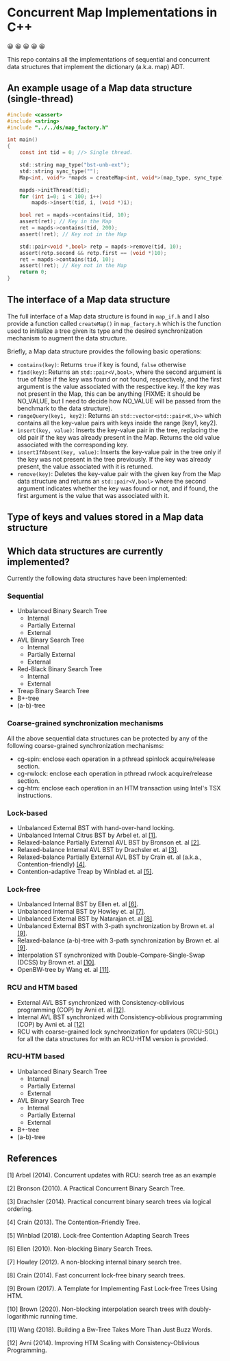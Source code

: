 # Concurrent Map Implementations in C++

:grinning: :grinning: :grinning: :grinning: :grinning:

This repo contains all the implementations of sequential and concurrent
data structures that implement the dictionary (a.k.a. map) ADT.

## An example usage of a Map data structure (single-thread)

```C
#include <cassert>
#include <string>
#include "../../ds/map_factory.h"

int main()
{
	const int tid = 0; //> Single thread.

	std::string map_type("bst-unb-ext");
	std::string sync_type("");
	Map<int, void*> *mapds = createMap<int, void*>(map_type, sync_type);

	mapds->initThread(tid);
	for (int i=0; i < 100; i++)
		mapds->insert(tid, i, (void *)i);

	bool ret = mapds->contains(tid, 10);
	assert(ret); // Key in the Map
	ret = mapds->contains(tid, 200);
	assert(!ret); // Key not in the Map

	std::pair<void *,bool> retp = mapds->remove(tid, 10);
	assert(retp.second && retp.first == (void *)10);
	ret = mapds->contains(tid, 10);
	assert(!ret); // Key not in the Map
	return 0;
}
```

## The interface of a Map data structure

The full interface of a Map data structure is found in `map_if.h` and I also
provide a function called `createMap()` in `map_factory.h` which is the
function used to initialize a tree given its type and the desired
synchronization mechanism to augment the data structure.

Briefly, a Map data structure provides the following basic operations:
* `contains(key)`: Returns `true` if key is found, `false` otherwise
* `find(key)`: Returns an `std::pair<V,bool>`, where the second argument is true of false if
  the key was found or not found, respectively, and the first argument is the
  value associated with the respective key. If the key was not present in the
  Map, this can be anything (FIXME: it should be NO_VALUE, but I need to decide
  how NO_VALUE will be passed from the benchmark to the data structure).
* `rangeQuery(key1, key2)`: Returns an `std::vector<std::pair<K,V>>` which contains all the key-value
  pairs with keys inside the range [key1, key2].
* `insert(key, value)`: Inserts the key-value pair in the tree, replacing the old pair if the key was
  already present in the Map. Returns the old value associated with the corresponding key.
* `insertIfAbsent(key, value)`: Inserts the key-value pair in the tree only if the key was not present in
  the tree previously. If the key was already present, the value associated with it is returned.
* `remove(key)`: Deletes the key-value pair with the given key from the Map data structure
  and returns an `std::pair<V,bool>` where the second argument indicates whether
  the key was found or not, and if found, the first argument is the value that
  was associated with it.


## Type of keys and values stored in a Map data structure

## Which data structures are currently implemented?

Currently the following data structures have been implemented:

### Sequential

* Unbalanced Binary Search Tree
  * Internal
  * Partially External
  * External
* AVL Binary Search Tree
  * Internal
  * Partially External
  * External
* Red-Black Binary Search Tree
  * Internal
  * External
* Treap Binary Search Tree
* B+-tree
* (a-b)-tree

### Coarse-grained synchronization mechanisms

All the above sequential data structures can be protected by any of the following coarse-grained synchronization mechanisms:

* cg-spin: enclose each operation in a pthread spinlock acquire/release section.
* cg-rwlock: enclose each operation in pthread rwlock acquire/release section.
* cg-htm: enclose each operation in an HTM transaction using Intel's TSX instructions.

### Lock-based

* Unbalanced External BST with hand-over-hand locking.
* Unbalanced Internal Citrus BST by Arbel et. al [[1]](#1).
* Relaxed-balance Partially External AVL BST by Bronson et. al [[2]](#2).
* Relaxed-balance Internal AVL BST by Drachsler et. al [[3]](#3).
* Relaxed-balance Partially External AVL BST by Crain et. al (a.k.a., Contention-friendly) [[4]](#4).
* Contention-adaptive Treap by Winblad et. al [[5]](#5).

### Lock-free

* Unbalanced Internal BST by Ellen et. al [[6]](#).
* Unbalanced Internal BST by Howley et. al [[7]](#7).
* Unbalanced External BST by Natarajan et. al [[8]](#8).
* Unbalanced External BST with 3-path synchronization by Brown et. al [[9]](#9).
* Relaxed-balance (a-b)-tree with 3-path synchronization by Brown et. al [[9]](#9).
* Interpolation ST synchronized with Double-Compare-Single-Swap (DCSS) by Brown et. al [[10]](#10).
* OpenBW-tree by Wang et. al [[11]](#11).

### RCU and HTM based

* External AVL BST synchronized with Consistency-oblivious programming (COP) by Avni et. al [[12]](#12).
* Internal AVL BST synchronized with Consistency-oblivious programming (COP) by Avni et. al [[12]](#12)
* RCU with coarse-grained lock synchronization for updaters (RCU-SGL) for all the data structures for with an RCU-HTM version is provided.

### RCU-HTM based

* Unbalanced Binary Search Tree
  * Internal
  * Partially External
  * External
* AVL Binary Search Tree
  * Internal
  * Partially External
  * External
* B+-tree
* (a-b)-tree

## References
<a id="1">[1]</a> 
Arbel (2014). 
Concurrent updates with RCU: search tree as an example

<a id="2">[2]</a> 
Bronson (2010). 
A Practical Concurrent Binary Search Tree.

<a id="3">[3]</a> 
Drachsler (2014). 
Practical concurrent binary search trees via logical ordering.

<a id="4">[4]</a> 
Crain (2013). 
The Contention-Friendly Tree.

<a id="5">[5]</a> 
Winblad (2018). 
Lock-free Contention Adapting Search Trees

<a id="6">[6]</a> 
Ellen (2010). 
Non-blocking Binary Search Trees.

<a id="7">[7]</a> 
Howley (2012). 
A non-blocking internal binary search tree.

<a id="8">[8]</a> 
Crain (2014). 
Fast concurrent lock-free binary search trees.

<a id="9">[9]</a> 
Brown (2017). 
A Template for Implementing Fast Lock-free Trees Using HTM.

<a id="10">[10]</a> 
Brown (2020). 
Non-blocking interpolation search trees with doubly-logarithmic running time.

<a id="11">[11]</a> 
Wang (2018).
Building a Bw-Tree Takes More Than Just Buzz Words.

<a id="12">[12]</a>
Avni (2014).
Improving HTM Scaling with Consistency-Oblivious Programming.
